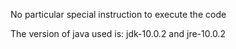 No particular special instruction to execute the code

The version of java used is:
jdk-10.0.2
and
jre-10.0.2
